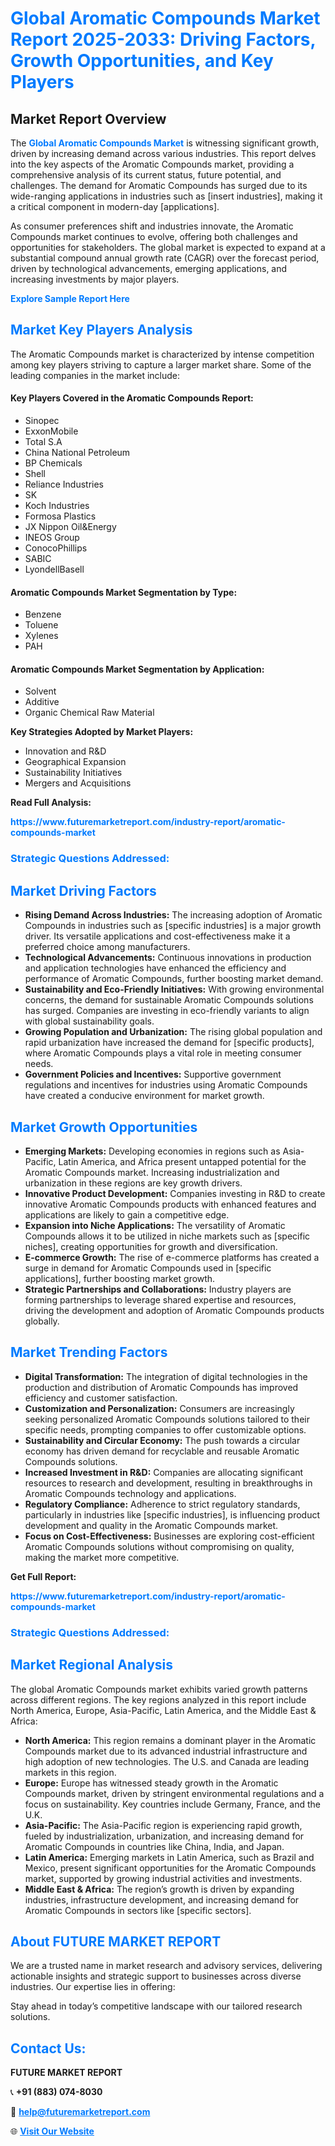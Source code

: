 <h1 style="color: #007BFF;">Global Aromatic Compounds Market Report 2025-2033: Driving Factors, Growth Opportunities, and Key Players</h1>

<section id="overview">
<h2>Market Report Overview</h2>
<p>The <a href="https://www.futuremarketreport.com/industry-report/aromatic-compounds-market" style="color: #007BFF; text-decoration: none;"><strong>Global Aromatic Compounds Market</strong></a> is witnessing significant growth, driven by increasing demand across various industries. This report delves into the key aspects of the Aromatic Compounds market, providing a comprehensive analysis of its current status, future potential, and challenges. The demand for Aromatic Compounds has surged due to its wide-ranging applications in industries such as [insert industries], making it a critical component in modern-day [applications].</p>
<p>As consumer preferences shift and industries innovate, the Aromatic Compounds market continues to evolve, offering both challenges and opportunities for stakeholders. The global market is expected to expand at a substantial compound annual growth rate (CAGR) over the forecast period, driven by technological advancements, emerging applications, and increasing investments by major players.</p>
</section>

<section id="overview">
<p><a href="https://www.futuremarketreport.com/request-sample/reportId=84406" style="color: #007BFF; text-decoration: none;"><strong>Explore Sample Report Here</strong></a></p>
</section>

<section id="key-players">
<h2 style="color: #007BFF;">Market Key Players Analysis</h2>
<p>The Aromatic Compounds market is characterized by intense competition among key players striving to capture a larger market share. Some of the leading companies in the market include:</p>
<h4>Key Players Covered in the Aromatic Compounds Report:</h4>
<ul><li>Sinopec</li><li>ExxonMobile</li><li>Total S.A</li><li>China National Petroleum</li><li>BP Chemicals</li><li>Shell</li><li>Reliance Industries</li><li>SK</li><li>Koch Industries</li><li>Formosa Plastics</li><li>JX Nippon Oil&amp;Energy</li><li>INEOS Group</li><li>ConocoPhillips</li><li>SABIC</li><li>LyondellBasell</li></ul>
<h4>Aromatic Compounds Market Segmentation by Type:</h4>
<ul><li>Benzene</li><li>Toluene</li><li>Xylenes</li><li>PAH</li></ul>

<h4>Aromatic Compounds Market Segmentation by Application:</h4>
<ul><li>Solvent</li><li>Additive</li><li>Organic Chemical Raw Material</li></ul>
<p><strong>Key Strategies Adopted by Market Players:</strong></p>
<ul>
<li>Innovation and R&D</li>
<li>Geographical Expansion</li>
<li>Sustainability Initiatives</li>
<li>Mergers and Acquisitions</li>
</ul>
</section>

<section>
<p><strong>Read Full Analysis: </strong></p><a href="https://www.futuremarketreport.com/industry-report/aromatic-compounds-market" style="color: #007BFF; text-decoration: none;"><strong>https://www.futuremarketreport.com/industry-report/aromatic-compounds-market</strong></a>
<h3 style="color: #007BFF;">Strategic Questions Addressed:</h3>
</section>

<section id="driving-factors">
<h2 style="color: #007BFF;">Market Driving Factors</h2>
<ul>
<li><strong>Rising Demand Across Industries:</strong> The increasing adoption of Aromatic Compounds in industries such as [specific industries] is a major growth driver. Its versatile applications and cost-effectiveness make it a preferred choice among manufacturers.</li>
<li><strong>Technological Advancements:</strong> Continuous innovations in production and application technologies have enhanced the efficiency and performance of Aromatic Compounds, further boosting market demand.</li>
<li><strong>Sustainability and Eco-Friendly Initiatives:</strong> With growing environmental concerns, the demand for sustainable Aromatic Compounds solutions has surged. Companies are investing in eco-friendly variants to align with global sustainability goals.</li>
<li><strong>Growing Population and Urbanization:</strong> The rising global population and rapid urbanization have increased the demand for [specific products], where Aromatic Compounds plays a vital role in meeting consumer needs.</li>
<li><strong>Government Policies and Incentives:</strong> Supportive government regulations and incentives for industries using Aromatic Compounds have created a conducive environment for market growth.</li>
</ul>
</section>

<section id="growth-opportunities">
<h2 style="color: #007BFF;">Market Growth Opportunities</h2>
<ul>
<li><strong>Emerging Markets:</strong> Developing economies in regions such as Asia-Pacific, Latin America, and Africa present untapped potential for the Aromatic Compounds market. Increasing industrialization and urbanization in these regions are key growth drivers.</li>
<li><strong>Innovative Product Development:</strong> Companies investing in R&D to create innovative Aromatic Compounds products with enhanced features and applications are likely to gain a competitive edge.</li>
<li><strong>Expansion into Niche Applications:</strong> The versatility of Aromatic Compounds allows it to be utilized in niche markets such as [specific niches], creating opportunities for growth and diversification.</li>
<li><strong>E-commerce Growth:</strong> The rise of e-commerce platforms has created a surge in demand for Aromatic Compounds used in [specific applications], further boosting market growth.</li>
<li><strong>Strategic Partnerships and Collaborations:</strong> Industry players are forming partnerships to leverage shared expertise and resources, driving the development and adoption of Aromatic Compounds products globally.</li>
</ul>
</section>

<section id="trending-factors">
<h2 style="color: #007BFF;">Market Trending Factors</h2>
<ul>
<li><strong>Digital Transformation:</strong> The integration of digital technologies in the production and distribution of Aromatic Compounds has improved efficiency and customer satisfaction.</li>
<li><strong>Customization and Personalization:</strong> Consumers are increasingly seeking personalized Aromatic Compounds solutions tailored to their specific needs, prompting companies to offer customizable options.</li>
<li><strong>Sustainability and Circular Economy:</strong> The push towards a circular economy has driven demand for recyclable and reusable Aromatic Compounds solutions.</li>
<li><strong>Increased Investment in R&D:</strong> Companies are allocating significant resources to research and development, resulting in breakthroughs in Aromatic Compounds technology and applications.</li>
<li><strong>Regulatory Compliance:</strong> Adherence to strict regulatory standards, particularly in industries like [specific industries], is influencing product development and quality in the Aromatic Compounds market.</li>
<li><strong>Focus on Cost-Effectiveness:</strong> Businesses are exploring cost-efficient Aromatic Compounds solutions without compromising on quality, making the market more competitive.</li>
</ul>
</section>

<section>
<p><strong>Get Full Report: </strong></p><a href="https://www.futuremarketreport.com/industry-report/aromatic-compounds-market" style="color: #007BFF; text-decoration: none;"><strong>https://www.futuremarketreport.com/industry-report/aromatic-compounds-market</strong></a>
<h3 style="color: #007BFF;">Strategic Questions Addressed:</h3>
</section>


<section id="regional-analysis">
<h2 style="color: #007BFF;">Market Regional Analysis</h2>
<p>The global Aromatic Compounds market exhibits varied growth patterns across different regions. The key regions analyzed in this report include North America, Europe, Asia-Pacific, Latin America, and the Middle East & Africa:</p>
<ul>
<li><strong>North America:</strong> This region remains a dominant player in the Aromatic Compounds market due to its advanced industrial infrastructure and high adoption of new technologies. The U.S. and Canada are leading markets in this region.</li>
<li><strong>Europe:</strong> Europe has witnessed steady growth in the Aromatic Compounds market, driven by stringent environmental regulations and a focus on sustainability. Key countries include Germany, France, and the U.K.</li>
<li><strong>Asia-Pacific:</strong> The Asia-Pacific region is experiencing rapid growth, fueled by industrialization, urbanization, and increasing demand for Aromatic Compounds in countries like China, India, and Japan.</li>
<li><strong>Latin America:</strong> Emerging markets in Latin America, such as Brazil and Mexico, present significant opportunities for the Aromatic Compounds market, supported by growing industrial activities and investments.</li>
<li><strong>Middle East & Africa:</strong> The region’s growth is driven by expanding industries, infrastructure development, and increasing demand for Aromatic Compounds in sectors like [specific sectors].</li>
</ul>
</section>

<footer>
<h2 style="color: #007BFF;">About FUTURE MARKET REPORT</h2>
<p>We are a trusted name in market research and advisory services, delivering actionable insights and strategic support to businesses across diverse industries. Our expertise lies in offering:</p>

<p>Stay ahead in today’s competitive landscape with our tailored research solutions.</p>

<h2 style="color: #007BFF;">Contact Us:</h2>
<p><strong>FUTURE MARKET REPORT</strong></p>
<p>📞 <strong>+91 (883) 074-8030</strong></p>
<p>📧 <strong><a href="mailto:help@futuremarketreport.com" style="color: #007BFF;">help@futuremarketreport.com</a></strong></p>
<p>🌐 <strong><a href="https://www.futuremarketreport.com/" style="color: #007BFF;">Visit Our Website</a></strong></p>
</footer>